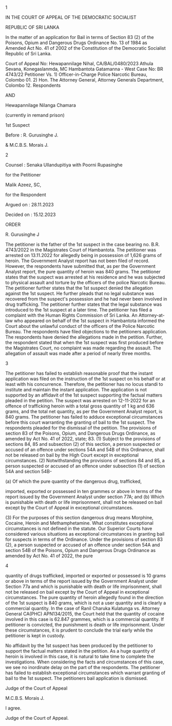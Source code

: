 1

IN THE COURT OF APPEAL OF THE DEMOCRATIC SOCIALIST

REPUBLIC OF SRI LANKA

In the matter of an application for Bail in terms of Section 83 (2) of the Poisons, Opium and Dangerous Drugs Ordinance No. 13 of 1984 as Amended Act No. 41 of 2002 of the Constitution of the Democratic Socialist Republic of Sri Lanka.

Court of Appeal No: Hewapannilage Nihal, CA/BAL/0480/2023 Athula Sevana, Konegaslanmda, MC Hambantota Gatamanna - West Case No: BR 4743/22 Petitioner Vs. 1) Officer-in-Charge Police Narcotic Bureau, Colombo 01. 2) Hon. The Attorney General, Attorney Generals Department, Colombo 12. Respondents

AND

Hewapannilage Nilanga Chamara

(currently in remand prison)

1st Suspect

Before : R. Gurusinghe J.

& M.C.B.S. Morais J.

2

Counsel : Senaka Ullandupitiya with Poorni Rupasinghe

for the Petitioner

Malik Azeez, SC,

for the Respondent

Argued on : 28.11.2023

Decided on : 15.12.2023

ORDER

R. Gurusinghe J

The petitioner is the father of the 1st suspect in the case bearing no. B.R. 4743/2022 in the Magistrates Court of Hambantota. The petitioner was arrested on 13.11.2022 for allegedly being in possession of 1,626 grams of heroin. The Government Analyst report has not been filed of record. However, the respondents have submitted that, as per the Government Analyst report, the pure quantity of heroin was 840 grams. The petitioner states that the suspect was arrested at his residence and he was subjected to physical assault and torture by the officers of the police Narcotic Bureau. The petitioner further states that the 1st suspect denied the allegation against the 1st suspect. He further pleads that no legal substance was recovered from the suspect's possession and he had never been involved in drug trafficking. The petitioner further states that the legal substance was introduced to the 1st suspect at a later time. The petitioner has filed a complaint with the Human Rights Commission of Sri Lanka. An Attorney-at-law who appeared on behalf of the 1st suspect in Hambantota informed the Court about the unlawful conduct of the officers of the Police Narcotic Bureau. The respondents have filed objections to the petitioners application. The respondents have denied the allegations made in the petition. Further, the respondent stated that when the 1st suspect was first produced before the Magistrates Court, no complaint was made regarding the assault. The allegation of assault was made after a period of nearly three months.

3

The petitioner has failed to establish reasonable proof that the instant application was filed on the instruction of the 1st suspect on his behalf or at least with his concurrence. Therefore, the petitioner has no locus standi to institute and maintain the instant application. The application is not supported by an affidavit of the 1st suspect supporting the factual matters pleaded in the petition. The suspect was arrested on 12-11-2022 for an offence of trafficking heroin with a total gross quantity of 1 kg and 636 grams, and the total net quantity, as per the Government Analyst report, is 840 grams. The petitioner has failed to adduce exceptional circumstances before this court warranting the granting of bail to the 1st suspect. The respondents pleaded for the dismissal of the petition. The provisions of section 83 of the Poisons, Opium, and Dangerous Drugs Ordinance, as amended by Act No. 41 of 2022, state; 83. (1) Subject to the provisions of sections 84, 85 and subsection (2) of this section, a person suspected or accused of an offence under sections 54A and 54B of this Ordinance, shall not be released on bail by the High Court except in exceptional circumstances. (2) Notwithstanding the provisions of sections 84 and 85, a person suspected or accused of an offence under subsection (1) of section 54A and section 54B-

(a) Of which the pure quantity of the dangerous drug, trafficked,

imported, exported or possessed in ten grammes or above in terms of the report issued by the Government Analyst under section 77A; and (b) Which is punishable with death or life imprisonment, shall not be released on bail except by the Court of Appeal in exceptional circumstances.

(3) For the purposes of this section dangerous drug means Morphine, Cocaine, Heroin and Methamphetamine. What constitutes exceptional circumstances is not defined in the statute. Our Superior Courts have considered various situations as exceptional circumstances in granting bail for suspects in terms of the Ordinance. Under the provisions of section 83 (2), a person suspected or accused of an offence under section 54A and section 54B of the Poisons, Opium and Dangerous Drugs Ordinance as amended by Act No. 41 of 2022, the pure

4

quantity of drugs trafficked, imported or exported or possessed is 10 grams or above in terms of the report issued by the Government Analyst under Section 77a and which is punishable with death or life imprisonment, shall not be released on bail except by the Court of Appeal in exceptional circumstances. The pure quantity of heroin allegedly found in the direction of the 1st suspect is 840 grams, which is not a user quantity and is clearly a commercial quantity. In the case of Ranil Charuka Kulatunga vs. Attorney General CA(PHC) APN134/2015, the Court held that the quantity of cocaine involved in this case is 62.847 grammes, which is a commercial quantity. If petitioner is convicted, the punishment is death or life imprisonment. Under these circumstances, it is prudent to conclude the trial early while the petitioner is kept in custody.

No affidavit by the 1st suspect has been produced by the petitioner to support the factual matters stated in the petition. As a huge quantity of heroin is involved in this case, it is natural to take time to complete the investigations. When considering the facts and circumstances of this case, we see no inordinate delay on the part of the respondents. The petitioner has failed to establish exceptional circumstances which warrant granting of bail to the 1st suspect. The petitioners bail application is dismissed.

Judge of the Court of Appeal

M.C.B.S. Morais J.

I agree.

Judge of the Court of Appeal.